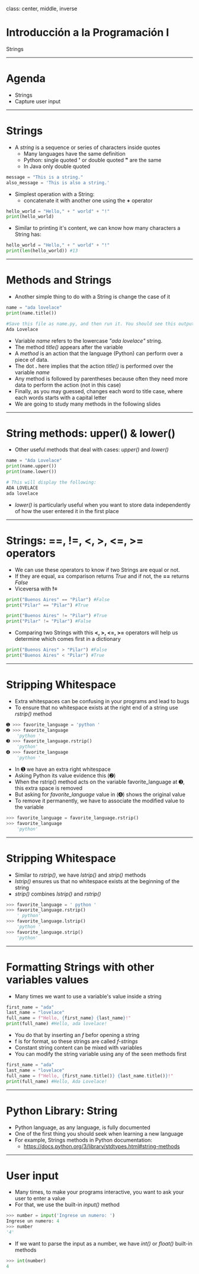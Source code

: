 class: center, middle, inverse

# Introducción a la Programación I
Strings

---

# Agenda

- Strings
- Capture user input

---

# Strings

- A *string* is a sequence or series of characters inside quotes
  - Many languages have the same definition
  - Python: single quoted **'** or double quoted **"** are the same
  - In Java only double quoted

```python
message = "This is a string."
also_message = 'This is also a string.'
```

- Simplest operation with a String: 
  - concatenate it with another one using the **+** operator

```python
hello_world = "Hello," + " world" + "!"
print(hello_world)
```

- Similar to printing it's content, we can know how many characters a String has:

```python
hello_world = "Hello," + " world" + "!"
print(len(hello_world)) #13
```

---

# Methods and Strings

- Another simple thing to do with a String is change the case of it

```python
name = "ada lovelace"
print(name.title())

#Save this file as name.py, and then run it. You should see this output:
Ada Lovelace
```

- Variable *name* refers to the lowercase *"ada lovelace"* string.
- The method *title()* appears after the variable
- A *method* is an action that the language (Python) can perform over a piece of data.
- The dot **.** here implies that the action *title()* is performed over the variable *name*
- Any method is followed by parentheses because often they need more data to perform the action (not in this case)
- Finally, as you may guessed, changes each word to title case, where each words starts with a capital letter
- We are going to study many methods in the following slides

---

# String methods: upper() & lower()

- Other useful methods that deal with cases: *upper()* and *lower()*

```python
name = "Ada Lovelace"
print(name.upper())
print(name.lower())

# This will display the following:
ADA LOVELACE
ada lovelace
```

- *lower()* is particularly useful when you want to store data independently of how the user entered it in the first place

---

# Strings: ==, !=, <, >, <=, >= operators

- We can use these operators to know if two Strings are equal or not.
- If they are equal, **==** comparison returns *True* and if not, the **==** returns *False*
- Viceversa with **!=**

```python
print("Buenos Aires" == "Pilar") #False
print("Pilar" == "Pilar") #True

print("Buenos Aires" != "Pilar") #True
print("Pilar" != "Pilar") #False
```

- Comparing two Strings with this **<, >, <=, >=** operators will help us determine which comes first in a dictionary

```python
print("Buenos Aires" > "Pilar") #False
print("Buenos Aires" < "Pilar") #True
```

---

# Stripping Whitespace

- Extra whitespaces can be confusing in your programs and lead to bugs
- To ensure that no whitespace exists at the right end of a string use *rstrip()* method

```python
➊ >>> favorite_language = 'python '
➋ >>> favorite_language
	'python '
➌ >>> favorite_language.rstrip()
	'python'
➍ >>> favorite_language
	'python '
```

- In ➊ we have an extra right whitespace
- Asking Python its value evidence this (➋)
- When the rstrip() method acts on the variable favorite_language at ➌, this extra space is removed
- But asking for *favorite_language* value in (➍) shows the original value
- To remove it permanently, we have to associate the modified value to the variable

```python
>>> favorite_language = favorite_language.rstrip()
>>> favorite_language
	'python'
```

---

# Stripping Whitespace

- Similar to *rstrip()*, we have *lstrip()* and *strip()* methods
- *lstrip()* ensures us that no whitespace exists at the beginning of the string
- *strip()* combines *lstrip()* and *rstrip()*

```python
>>> favorite_language = ' python '
>>> favorite_language.rstrip()
	' python'
>>> favorite_language.lstrip()
	'python '
>>> favorite_language.strip()
	'python'
```

---

# Formatting Strings with other variables values

- Many times we want to use a variable's value inside a string

```python
first_name = "ada"
last_name = "lovelace"
full_name = f"Hello, {first_name} {last_name}!"
print(full_name) #Hello, ada lovelace!
```

- You do that by inserting an *f* befor opening a string
- f is for format, so these strings are called *f-strings*
- Constant string content can be mixed with variables
- You can modify the string variable using any of the seen methods first

```python
first_name = "ada"
last_name = "lovelace"
full_name = f"Hello, {first_name.title()} {last_name.title()}!"
print(full_name) #Hello, Ada Lovelace!
```

---

# Python Library: String

- Python language, as any language, is fully documented
- One of the first thing you should seek when learning a new language
- For example, Strings methods in Python documentation:
  - https://docs.python.org/3/library/stdtypes.html#string-methods

---

# User input

- Many times, to make your programs interactive, you want to ask your user to enter a value
- For that, we use the built-in *input()* method

```python
>>> number = input('Ingrese un numero: ')
Ingrese un numero: 4
>>> number
'4'
```

- If we want to parse the input as a number, we have *int()* or *float()* built-in methods

```python
>>> int(number)
4
```